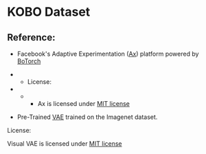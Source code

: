 # KOBO Dataset

## Reference:
 - Facebook's Adaptive Experimentation (<a href="https://github.com/facebook/Ax">Ax</a>) platform powered by <a href="https://github.com/pytorch/botorch"> BoTorch</a>
 
 - - License:
 
 - - - Ax is licensed under <a href="https://github.com/KerOptBO/KerOptBO/blob/main/LICENSE.txt">MIT license</a>
 
 
 - Pre-Trained <a href="https://github.com/tcl9876/visual-vae/tree/master">VAE</a> trained on the Imagenet dataset. 
 
 License:
 
 Visual VAE is licensed under <a href="https://github.com/KerOptBO/KerOptBO/blob/main/LICENSE_VAE.txt">MIT license</a>